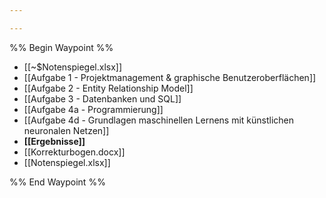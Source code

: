 ```yaml
---

---
```

%% Begin Waypoint %%
- [[~$Notenspiegel.xlsx]]
- [[Aufgabe 1 - Projektmanagement & graphische Benutzeroberflächen]]
- [[Aufgabe 2 - Entity Relationship Model]]
- [[Aufgabe 3 - Datenbanken und SQL]]
- [[Aufgabe 4a - Programmierung]]
- [[Aufgabe 4d - Grundlagen maschinellen Lernens mit künstlichen neuronalen Netzen]]
- **[[Ergebnisse]]**
- [[Korrekturbogen.docx]]
- [[Notenspiegel.xlsx]]

%% End Waypoint %%